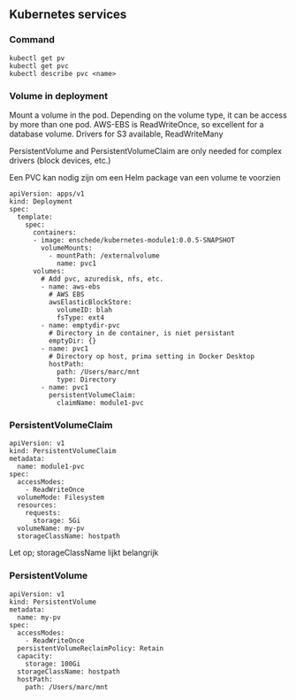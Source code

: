 ## Kubernetes services

### Command

    kubectl get pv
    kubectl get pvc
    kubectl describe pvc <name>

### Volume in deployment

Mount a volume in the pod. Depending on the volume type, it can be access by more than one pod.
AWS-EBS is ReadWriteOnce, so excellent for a database volume.
Drivers for S3 available, ReadWriteMany

PersistentVolume and PersistentVolumeClaim are only needed for complex drivers (block devices, etc.)

Een PVC kan nodig zijn om een Helm package van een volume te voorzien

    apiVersion: apps/v1
    kind: Deployment
    spec:
      template:
        spec:
          containers:
          - image: enschede/kubernetes-module1:0.0.5-SNAPSHOT
            volumeMounts:
              - mountPath: /externalvolume
                name: pvc1
          volumes:
            # Add pvc, azuredisk, nfs, etc.
            - name: aws-ebs
              # AWS EBS
              awsElasticBlockStore:
                volumeID: blah
                fsType: ext4
            - name: emptydir-pvc
              # Directory in de container, is niet persistant
              emptyDir: {}
            - name: pvc1
              # Directory op host, prima setting in Docker Desktop
              hostPath:
                path: /Users/marc/mnt
                type: Directory
            - name: pvc1
              persistentVolumeClaim:
                claimName: module1-pvc

### PersistentVolumeClaim

    apiVersion: v1
    kind: PersistentVolumeClaim
    metadata:
      name: module1-pvc
    spec:
      accessModes:
        - ReadWriteOnce
      volumeMode: Filesystem
      resources:
        requests:
          storage: 5Gi
      volumeName: my-pv
      storageClassName: hostpath

Let op; storageClassName lijkt belangrijk

### PersistentVolume

    apiVersion: v1
    kind: PersistentVolume
    metadata:
      name: my-pv
    spec:
      accessModes:
        - ReadWriteOnce
      persistentVolumeReclaimPolicy: Retain
      capacity:
        storage: 100Gi
      storageClassName: hostpath
      hostPath:
        path: /Users/marc/mnt
    
